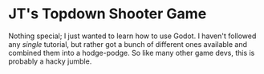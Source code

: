# JT's Topdown Shooter Game

Nothing special; I just wanted to learn how to use Godot. I haven't followed any _single_ tutorial, but rather got a bunch of different
ones available and combined them into a hodge-podge. So like many other game devs, this is probably a hacky jumble.

